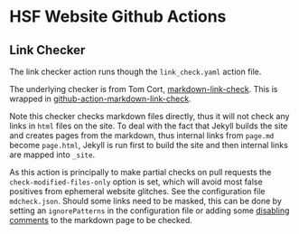 # HSF Website Github Actions

## Link Checker

The link checker action runs though the `link_check.yaml`
action file.

The underlying checker is from Tom Cort, 
[markdown-link-check](https://github.com/tcort/markdown-link-check). This
is wrapped in [github-action-markdown-link-check](https://github.com/tcort/github-action-markdown-link-check).

Note this checker checks markdown files directly, thus it will not check any links
in `html` files on the site. To deal with the fact that Jekyll builds the site
and creates pages from the markdown, thus internal links from `page.md` become
`page.html`, Jekyll is run first to build the site and then internal links
are mapped into `_site`.

As this action is principally to make partial checks on pull requests the
`check-modified-files-only` option is set, which will avoid most false positives
from ephemeral website glitches. See the configuration file `mdcheck.json`.
Should some links need to be masked, this can be done by setting an
`ignorePatterns` in the configuration file or adding some 
[disabling comments](https://github.com/tcort/markdown-link-check#disable-comments)
to the markdown page to be checked.
